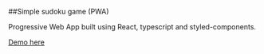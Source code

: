 ##Simple sudoku game (PWA)

Progressive Web App built using React, typescript and styled-components.

[Demo here](https://anastasiya1155.github.io/sudoku)
